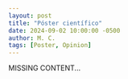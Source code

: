 ```yaml
---
layout: post
title: "Póster científico"
date: 2024-09-02 10:00:00 -0500
author: M. C.
tags: [Poster, Opinion]
---
```


MISSING CONTENT...
